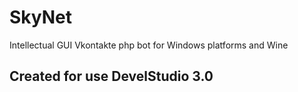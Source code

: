 # SkyNet
Intellectual GUI Vkontakte php bot for Windows platforms and Wine

## Created for use DevelStudio 3.0

